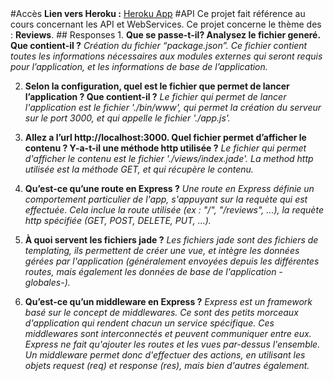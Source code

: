 <snippet>
<content>
#Accès
<b>Lien vers Heroku :</b> <a href="https://place-advisor-restapi-lois.herokuapp.com">Heroku App</a>
#API
Ce projet fait référence au cours concernant les API et WebServices.
Ce projet concerne le thème des : <b>Reviews</b>.
## Responses
1. <b>Que se passe-t-il? Analysez le fichier generé. Que contient-il ?</b>
<i>Création du fichier “package.json”.
Ce fichier contient toutes les informations nécessaires aux modules externes qui seront requis pour l’application, et les informations de base de l’application.</i>

2. <b>Selon la configuration, quel est le fichier que permet de lancer l’application ? Que contient-il ?</b>
<i>Le fichier qui permet de lancer l'application est le fichier './bin/www', qui permet la création du serveur sur le port 3000, et qui appelle le fichier './app.js'.</i>

3. <b>Allez a l’url http://localhost:3000. Quel fichier permet d’afficher le contenu ? Y-a-t-il une méthode http utilisée ?</b>
<i>Le fichier qui permet d'afficher le contenu est le fichier './views/index.jade'. La method http utilisée est la méthode GET, et qui récupère le contenu.</i>

4. <b>Qu’est-ce qu’une route en Express ?</b>
<i>Une route en Express définie un comportement particulier de l'app, s'appuyant sur la requète qui est effectuée. Cela inclue la route utilisée (ex : "/", "/reviews", ...), la requète http spécifiée (GET, POST, DELETE, PUT, ...).</i>

5. <b>À quoi servent les fichiers jade ?</b>
<i>Les fichiers jade sont des fichiers de templating, ils permettent de créer une vue, et intègre les données gérées par l'application (généralement envoyées depuis les différentes routes, mais également les données de base de l'application -globales-).</i>

6. <b>Qu’est-ce qu’un middleware en Express ?</b>
<i>Express est un framework basé sur le concept de middlewares. Ce sont des petits morceaux d'application qui rendent chacun un service spécifique.
Ces middlewares sont interconnectés et peuvent communiquer entre eux. Express ne fait qu'ajouter les routes et les vues par-dessus l'ensemble.
Un middleware permet donc d'effectuer des actions, en utilisant les objets request (req) et response (res), mais bien d'autres également.</i>
</content>
</snippet> 
